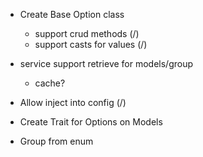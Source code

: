 - Create Base Option class
    - support crud methods (/)
    - support casts for values (/)

- service support retrieve for models/group
    - cache?

- Allow inject into config (/)
- Create Trait for Options on Models
- Group from enum
